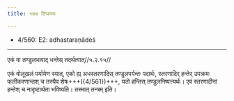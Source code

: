 ```yaml
---
title: १७७ टिप्पणयः

---
```

- 4/560: E2: adhastaraṇādeś

____________________________________________


एकं वा तण्डुलभावाद् धन्तेस् तदर्थत्वात्//५.२.१५//

एकं वोलूखलं पर्यायेण स्यात्, एको ह्य् अधस्तरणादिस् तण्डुलपर्यन्तः पदार्थः, स्तरणादिर् हन्तेर् उपक्रमः फलीकरणान्तश् च तस्यैव शेषः+++({4/561})+++, यतो हन्तिस् तण्डुलनिष्पत्त्यर्थः। एवं स्तरणादीनां हन्तेश् च नादृष्टार्थता भविष्यति। तस्मात् तन्त्रम् इति।
